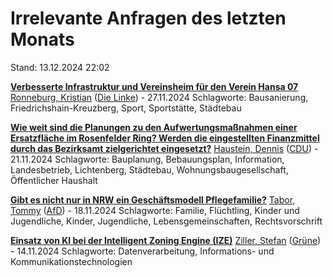 # Irrelevante Anfragen des letzten Monats

Stand: 13.12.2024 22:02

**[Verbesserte Infrastruktur und Vereinsheim für den Verein Hansa 07](https://pardok.parlament-berlin.de/starweb/adis/citat/VT/19/SchrAnfr/S19-20829.pdf)**
[Ronneburg, Kristian](autor_ronneburg_kristian_die_linke.md) ([Die Linke](fraktion_die_linke.md)) - 27.11.2024
Schlagworte: Bausanierung, Friedrichshain-Kreuzberg, Sport, Sportstätte, Städtebau

**[Wie weit sind die Planungen zu den Aufwertungsmaßnahmen einer Ersatzfläche im Rosenfelder Ring? Werden die eingestellten Finanzmittel durch das Bezirksamt zielgerichtet eingesetzt?](https://pardok.parlament-berlin.de/starweb/adis/citat/VT/19/SchrAnfr/S19-20765.pdf)**
[Haustein, Dennis](autor_haustein_dennis_cdu.md) ([CDU](fraktion_cdu.md)) - 21.11.2024
Schlagworte: Bauplanung, Bebauungsplan, Information, Landesbetrieb, Lichtenberg, Städtebau, Wohnungsbaugesellschaft, Öffentlicher Haushalt

**[Gibt es nicht nur in NRW ein Geschäftsmodell Pflegefamilie?](https://pardok.parlament-berlin.de/starweb/adis/citat/VT/19/SchrAnfr/S19-20807.pdf)**
[Tabor, Tommy](autor_tabor_tommy_afd.md) ([AfD](fraktion_afd.md)) - 18.11.2024
Schlagworte: Familie, Flüchtling, Kinder und Jugendliche, Kinder, Jugendliche, Lebensgemeinschaften, Rechtsvorschrift

**[Einsatz von KI bei der Intelligent Zoning Engine (IZE)](https://pardok.parlament-berlin.de/starweb/adis/citat/VT/19/SchrAnfr/S19-20710.pdf)**
[Ziller, Stefan](autor_ziller_stefan_gruene.md) ([Grüne](fraktion_gruene.md)) - 14.11.2024
Schlagworte: Datenverarbeitung, Informations- und Kommunikationstechnologien

